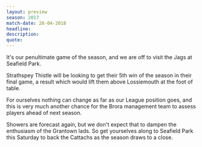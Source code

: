 ```yaml
---
layout: preview
season: 2017
match-date: 28-04-2018
headline:
description:
quote:
---
```

It's our penultimate game of the season, and we are off to visit the Jags at Seafield Park.

Strathspey Thistle will be looking to get their 5th win of the season in their final game, a result which would lift them above Lossiemouth at the foot of table.

For ourselves nothing can change as far as our League position goes, and this is very much another chance for the Brora management team to assess players ahead of next season.

Showers are forecast again, but we don't expect that to dampen the enthusiasm of the Grantown lads. So get yourselves along to Seafield Park this Saturday to back the Cattachs as the season draws to a close.
